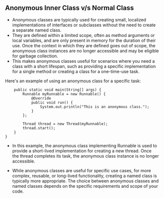 ## Anonymous Inner Class v/s Normal Class 

- Anonymous classes are typically used for creating small, localized implementations of interfaces or subclasses without the need to create a separate named class. 
- They are defined within a limited scope, often as method arguments or local variables, and are only present in memory for the duration of their use. Once the context in which they are defined goes out of scope, the anonymous class instances are no longer accessible and may be eligible for garbage collection.
- This makes anonymous classes useful for scenarios where you need a class with a short lifespan, such as providing a specific implementation for a single method or creating a class for a one-time-use task.

Here's an example of using an anonymous class for a specific task:


``` public class Example {
    public static void main(String[] args) {
        Runnable myRunnable = new Runnable() {
            @Override
            public void run() {
                System.out.println("This is an anonymous class.");
            }
        };
        
        Thread thread = new Thread(myRunnable);
        thread.start();
    }
}

```
- In this example, the anonymous class implementing Runnable is used to provide a short-lived implementation for creating a new thread. Once the thread completes its task, the anonymous class instance is no longer accessible.

- While anonymous classes are useful for specific use cases, for more complex, reusable, or long-lived functionality, creating a named class is typically more appropriate. The choice between anonymous classes and named classes depends on the specific requirements and scope of your code.